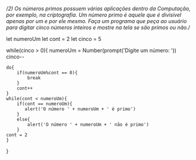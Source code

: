 /*2) Os números primos possuem várias aplicações dentro da Computação, por exemplo, na criptografia. Um número primo é aquele que é divisível apenas por um e por ele mesmo. Faça um programa que peça ao usuário para digitar cinco números inteiros e mostre na tela se são primos ou não.*/

let numeroUm
let cont = 2
let cinco = 5

while(cinco > 0){
    numeroUm = Number(prompt('Digite um número: '))
    cinco--

    do{
        if(numeroUm%cont == 0){
            break
        }
        cont++    
    }
    while(cont < numeroUm){
        if(cont == numeroUm){
           alert('O número ' + numeroUm + ' é primo')
        }
        else{
            alert('O número ' + numeroUm + ' não é primo')
        }
    cont = 2
    }    
}
